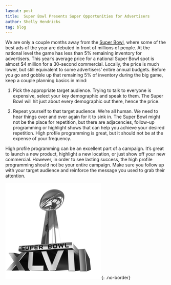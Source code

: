 ```yaml
---
layout: post
title:  Super Bowl Presents Super Opportunities for Advertisers
author: Shelly Hendricks
tag: blog
---
```


We are only a couple months away from the [Super Bowl](http://www.nfl.com/superbowl/47), where some of the best ads of the year are debuted in front of millions of people. At the national level the game has less than 5% remaining inventory for advertisers. This year’s average price for a national Super Bowl spot is almost $4 million for a 30-second commercial. Locally, the price is much lower, but still equivalent to some advertisers’ entire annual budgets. Before you go and gobble up that remaining 5% of inventory during the big game, keep a couple planning basics in mind:

1. Pick the appropriate target audience. Trying to talk to everyone is expensive, select your key demographic and speak to them. The Super Bowl will hit just about every demographic out there, hence the price.

2. Repeat yourself to that target audience. We’re all human. We need to hear things over and over again for it to sink in.  The Super Bowl might not be the place for repetition, but there are adjacencies, follow-up programming or highlight shows that can help you achieve your desired repetition. High profile programming is great, but it should not be at the expense of your frequency.

High profile programming can be an excellent part of a campaign. It’s great to launch a new product, highlight a new location, or just show off your new commercial. However, in order to see lasting success, the high profile programming should not be your entire campaign. Make sure you follow up with your target audience and reinforce the message you used to grab their attention.

![](/img/Super-Bowl-XLVII-011-300x300.png){: .no-border}
